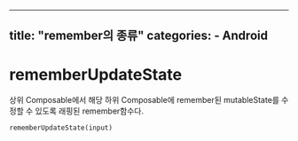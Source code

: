 
---
title: "remember의 종류"
categories:
    - Android
---

# rememberUpdateState
상위 Composable에서 해당 하위 Composable에 remember된 mutableState를 수정할 수 있도록 래핑된 remember함수다.
```
rememberUpdateState(input)
```